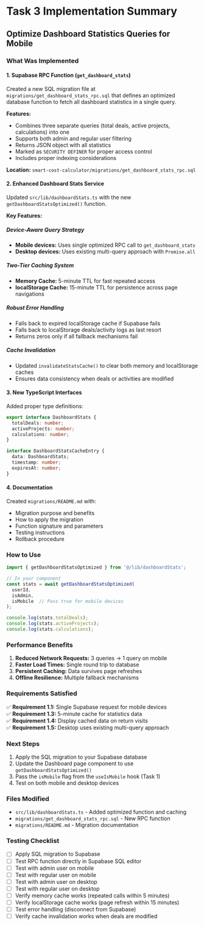 # Task 3 Implementation Summary

## Optimize Dashboard Statistics Queries for Mobile

### What Was Implemented

#### 1. Supabase RPC Function (`get_dashboard_stats`)

Created a new SQL migration file at `migrations/get_dashboard_stats_rpc.sql` that defines an optimized database function to fetch all dashboard statistics in a single query.

**Features:**
- Combines three separate queries (total deals, active projects, calculations) into one
- Supports both admin and regular user filtering
- Returns JSON object with all statistics
- Marked as `SECURITY DEFINER` for proper access control
- Includes proper indexing considerations

**Location:** `smart-cost-calculator/migrations/get_dashboard_stats_rpc.sql`

#### 2. Enhanced Dashboard Stats Service

Updated `src/lib/dashboardStats.ts` with the new `getDashboardStatsOptimized()` function.

**Key Features:**

##### Device-Aware Query Strategy
- **Mobile devices:** Uses single optimized RPC call to `get_dashboard_stats`
- **Desktop devices:** Uses existing multi-query approach with `Promise.all`

##### Two-Tier Caching System
- **Memory Cache:** 5-minute TTL for fast repeated access
- **localStorage Cache:** 15-minute TTL for persistence across page navigations

##### Robust Error Handling
- Falls back to expired localStorage cache if Supabase fails
- Falls back to localStorage deals/activity logs as last resort
- Returns zeros only if all fallback mechanisms fail

##### Cache Invalidation
- Updated `invalidateStatsCache()` to clear both memory and localStorage caches
- Ensures data consistency when deals or activities are modified

#### 3. New TypeScript Interfaces

Added proper type definitions:

```typescript
export interface DashboardStats {
  totalDeals: number;
  activeProjects: number;
  calculations: number;
}

interface DashboardStatsCacheEntry {
  data: DashboardStats;
  timestamp: number;
  expiresAt: number;
}
```

#### 4. Documentation

Created `migrations/README.md` with:
- Migration purpose and benefits
- How to apply the migration
- Function signature and parameters
- Testing instructions
- Rollback procedure

### How to Use

```typescript
import { getDashboardStatsOptimized } from '@/lib/dashboardStats';

// In your component
const stats = await getDashboardStatsOptimized(
  userId,
  isAdmin,
  isMobile  // Pass true for mobile devices
);

console.log(stats.totalDeals);
console.log(stats.activeProjects);
console.log(stats.calculations);
```

### Performance Benefits

1. **Reduced Network Requests:** 3 queries → 1 query on mobile
2. **Faster Load Times:** Single round trip to database
3. **Persistent Caching:** Data survives page refreshes
4. **Offline Resilience:** Multiple fallback mechanisms

### Requirements Satisfied

✅ **Requirement 1.1:** Single Supabase request for mobile devices  
✅ **Requirement 1.3:** 5-minute cache for statistics data  
✅ **Requirement 1.4:** Display cached data on return visits  
✅ **Requirement 1.5:** Desktop uses existing multi-query approach  

### Next Steps

1. Apply the SQL migration to your Supabase database
2. Update the Dashboard page component to use `getDashboardStatsOptimized()`
3. Pass the `isMobile` flag from the `useIsMobile` hook (Task 1)
4. Test on both mobile and desktop devices

### Files Modified

- `src/lib/dashboardStats.ts` - Added optimized function and caching
- `migrations/get_dashboard_stats_rpc.sql` - New RPC function
- `migrations/README.md` - Migration documentation

### Testing Checklist

- [ ] Apply SQL migration to Supabase
- [ ] Test RPC function directly in Supabase SQL editor
- [ ] Test with admin user on mobile
- [ ] Test with regular user on mobile
- [ ] Test with admin user on desktop
- [ ] Test with regular user on desktop
- [ ] Verify memory cache works (repeated calls within 5 minutes)
- [ ] Verify localStorage cache works (page refresh within 15 minutes)
- [ ] Test error handling (disconnect from Supabase)
- [ ] Verify cache invalidation works when deals are modified
